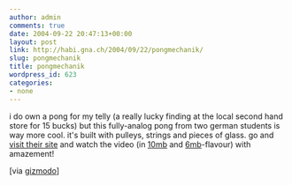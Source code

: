 ```yaml
---
author: admin
comments: true
date: 2004-09-22 20:47:13+00:00
layout: post
link: http://habi.gna.ch/2004/09/22/pongmechanik/
slug: pongmechanik
title: pongmechanik
wordpress_id: 623
categories:
- none
---
```


i do own a pong for my telly (a really lucky finding at the local second hand store for 15 bucks) but this fully-analog pong from two german students is way more cool. it's built with pulleys, strings and pieces of glass. go and [visit their site](http://www.cyberniklas.de/pongmechanik/index.html) and watch the video (in [10mb](http://www.cyberniklas.de/pongmechanik/videos/video_high.html) and [6mb](http://www.cyberniklas.de/pongmechanik/videos/video_low.html)-flavour) with amazement!

[via [gizmodo](http://www.gizmodo.com/archives/pong-mechanik-021777.php)]
